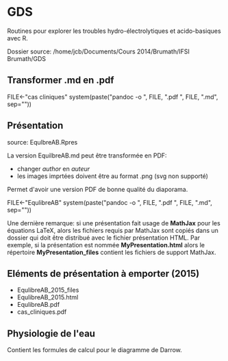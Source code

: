 GDS
===

Routines pour explorer les troubles hydro-électrolytiques et acido-basiques avec R.

Dossier source: /home/jcb/Documents/Cours 2014/Brumath/IFSI Brumath/GDS

Transformer .md en .pdf
-----------------------
FILE<-"cas cliniques"
system(paste("pandoc -o ", FILE, ".pdf ", FILE, ".md", sep=""))

Présentation
------------

source: EqulbreAB.Rpres

La version EquilbreAB.md peut être transformée en PDF:
- changer _author_ en _auteur_
- les images imprtées doivent être au format .png (svg non supporté)

Permet d'avoir une version PDF de bonne qualité du diaporama.

FILE<-"EqulibreAB"
system(paste("pandoc -o ", FILE, ".pdf ", FILE, ".md", sep=""))

Une dernière remarque: si une présentation fait usage de __MathJax__ pour les équations LaTeX, alors les fichiers requis par MathJax sont copiés dans un dossier qui doit être distribué avec le fichier présentation HTML. Par exemple, si la présentation est nommée __MyPresentation.html__ alors le répertoire __MyPresentation_files__ contient les fichiers de support MathJax.

Eléments de présentation à emporter (2015)
------------------------------------------

- EqulibreAB_2015_files
- EqulibreAB_2015.html
- EqulibreAB.pdf
- cas_cliniques.pdf

Physiologie de l'eau
--------------------

Contient les formules de calcul pour le diagramme de Darrow.